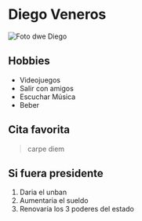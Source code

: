 # Diego Veneros

![Foto dwe Diego](https://instagram.flim5-4.fna.fbcdn.net/vp/2c4d7b11e3f468396a4fad8d53819b80/5E5DB4C6/t51.2885-19/s150x150/34983475_1071684872982772_1757516500312260608_n.jpg?_nc_ht=instagram.flim5-4.fna.fbcdn.net "Foto de Diego")

## Hobbies
* Videojuegos
* Salir con amigos
* Escuchar Música
* Beber

## Cita favorita

> carpe diem

## Si fuera presidente

1. Daria el unban
2. Aumentaria el sueldo
3. Renovaría los 3 poderes del estado
